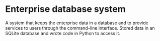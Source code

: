 # Enterprise database system
A system that keeps the enterprise data in a database and to provide services to users through the command-line interface.
Stored data in an SQLite database and wrote code in Python to access it.

